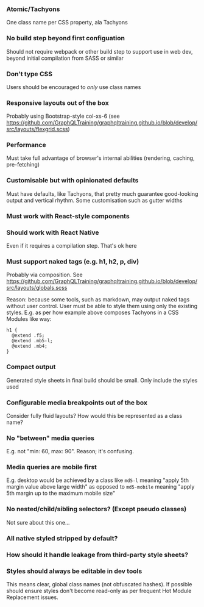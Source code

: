 ### Atomic/Tachyons

One class name per CSS property, ala Tachyons

### No build step beyond first configuation

Should not require webpack or other build step to support use in web dev, beyond initial compilation from SASS or similar

### Don't type CSS

Users should be encouraged to *only* use class names

### Responsive layouts out of the box

Probably using Bootstrap-style col-xs-6 (see https://github.com/GraphQLTraining/graphqltraining.github.io/blob/develop/src/layouts/flexgrid.scss)

### Performance

Must take full advantage of browser's internal abilities (rendering, caching, pre-fetching)

### Customisable but with opinionated defaults

Must have defaults, like Tachyons, that pretty much guarantee good-looking output and vertical rhythm. Some customisation such as gutter widths 

### Must work with React-style components

### Should work with React Native

Even if it requires a compilation step. That's ok here

### Must support naked tags (e.g. h1, h2, p, div)

Probably via composition. See https://github.com/GraphQLTraining/graphqltraining.github.io/blob/develop/src/layouts/globals.scss

Reason: because some tools, such as markdown, may output naked tags without user control. User must be able to style them using only the existing styles. E.g. as per how example above composes Tachyons in a CSS Modules like way:


```
h1 {
  @extend .f5;
  @extend .mb5-l;
  @extend .mb4;
}
```

### Compact output

Generated style sheets in final build should be small. Only include the styles used

### Configurable media breakpoints out of the box

Consider fully fluid layouts? How would this be represented as a class name?

### No "between" media queries

E.g. not "min: 60, max: 90". Reason; it's confusing.

### Media queries are mobile first

E.g. desktop would be achieved by a class like `md5-l` meaning "apply 5th margin value above large width" as opposed to `md5-mobile` meaning "apply 5th margin up to the maximum mobile size"


### No nested/child/sibling selectors? (Except pseudo classes)

Not sure about this one...

### All native styled stripped by default?

### How should it handle leakage from third-party style sheets?

### Styles should always be editable in dev tools

This means clear, global class names (not obfuscated hashes). If possible should ensure styles don't become read-only as per frequent Hot Module Replacement issues.

